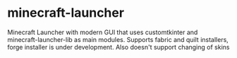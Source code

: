 # minecraft-launcher
Minecraft Launcher with modern GUI that uses customtkinter and minecraft-launcher-lib as main modules. Supports fabric and quilt installers, forge installer is under development. Also doesn't support changing of skins
